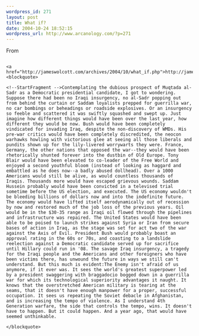 ```yaml
--- 
wordpress_id: 271
layout: post
title: What if?
date: 2004-10-24 18:52:15
wordpress_url: http://www.arcanology.com/?p=271
---
```

From 
                                                                                                                                                                                                                                                                                                                                                                                                                                                                                                                                                                                                                                                                              
                                                                                                                                                                                                                                                                                                                                                                                                                                                                                                                                                                                                                                                                              <a href="http://jameswolcott.com/archives/2004/10/what_if.php">http://jameswolcott.com/archives/2004/10/what_if.php</a>: <blockquote>
                                                                                                                                                                                                                                                                                                                                                                                                                                                                                                                                                                                                                                                                                <!--StartFragment -->Contemplating the dubious prospect of Muqtada al-Sadr as a Democratic presidential candidate, I got to wondering. Suppose there had been no Iraqi insurgency, no al-Sadr popping out from behind the curtain or Saddam loyalists prepped for guerrilla war, no car bombings or beheadings or roadside explosives. Or an insurgency so feeble and scattered it was swiftly squashed and swept up. Just imagine how different things would have been over the last year, how different they would be now. Bush would have been completely vindicated for invading Iraq, despite the non-discovery of WMDs. His pre-war critics would have been completely discredited, the neocon warhawks howling with victorious glee at seeing all those liberals and pundits shown up for the lily-livered worrywarts they were. France, Germany, the other nations that opposed the war--they would have been rhetorically shunted forever into the dustbin of Old Europe. Tony Blair would have been elevated to co-leader of the Free World and enjoyed a second youthful bloom (instead of looking as haggard and embattled as he does now--a badly abused dollhead). Over a 1000 Americans would still be alive, as would countless thousands of Iraqis. Thousands more would have escaped grievous wounds. Saddam Hussein probably would have been convicted in a televised trial sometime before the US election, and executed. The US economy wouldn't be bleeding billions of dollars now and into the indefinite future. The economy would have lifted itself aerodynamically out of recession by now and restored much of the job loss of the previous years. Oil would be in the $30-35 range as Iraqi oil flowed through the pipelines and infrastructure was repaired. The United States would have been able to be poised to launch strikes against Syria or Iran from secure bases of action in Iraq, as the stage was set for act two of the war against the Axis of Evil. President Bush would probably boast an approval rating in the 60s or 70s, and coasting to a landslide reelection against a Democratic candidate served up for sacrifice until Hillary could run in '08. The savage Iraq insurgency, a tragedy for the Iraqi people and the Americans and other foreigners who have been victims there, has unwound the future in ways we still can't understand. But this much is evident:The Enemy isn't afraid of us anymore, if it ever was. It sees the world's greatest superpower led by a president swaggering with braggadocio bogged down in a guerrilla war for which its technological superiority advantages it naught. It knows that the overstretched American military is tearing at the seams, that it doesn't have enough manpower for a proper, successful occupation. It sees us repeating the Soviet debacle in Afghanistan, and is increasing the tempo of violence. As I understand 4th Generation warfare, the side that controls the tempo, wins. It doesn't have to happen. But it could happen. And a year ago, that would have seemed unthinkable.
                                                                                                                                                                                                                                                                                                                                                                                                                                                                                                                                                                                                                                                                              </blockquote>